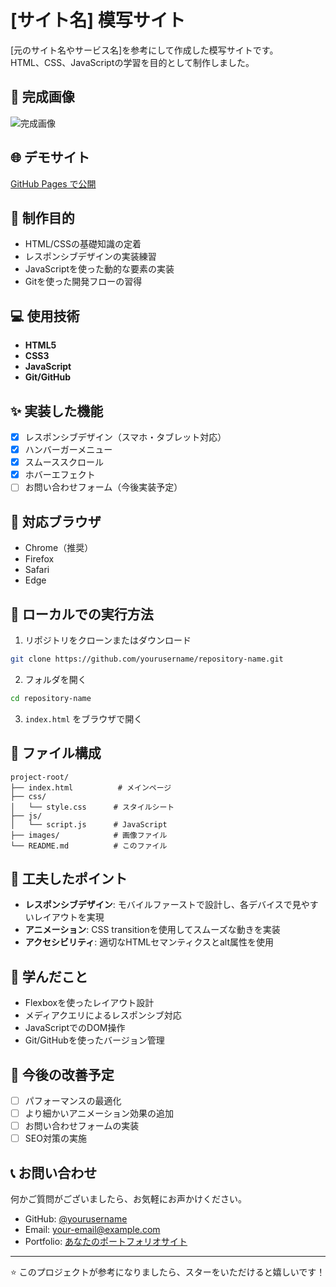 # [サイト名] 模写サイト

[元のサイト名やサービス名]を参考にして作成した模写サイトです。  
HTML、CSS、JavaScriptの学習を目的として制作しました。

## 📸 完成画像

<!-- スクリーンショットを追加 -->
![完成画像](./images/screenshot.png)

## 🌐 デモサイト

[GitHub Pages で公開](https://yourusername.github.io/repository-name/)
<!-- または Netlify、Vercel などのリンク -->

## 🎯 制作目的

- HTML/CSSの基礎知識の定着
- レスポンシブデザインの実装練習
- JavaScriptを使った動的な要素の実装
- Gitを使った開発フローの習得

## 💻 使用技術

- **HTML5**
- **CSS3**
- **JavaScript**
- **Git/GitHub**

## ✨ 実装した機能

- [x] レスポンシブデザイン（スマホ・タブレット対応）
- [x] ハンバーガーメニュー
- [x] スムーススクロール
- [x] ホバーエフェクト
- [ ] お問い合わせフォーム（今後実装予定）

## 📱 対応ブラウザ

- Chrome（推奨）
- Firefox
- Safari
- Edge

## 🚀 ローカルでの実行方法

1. リポジトリをクローンまたはダウンロード
```bash
git clone https://github.com/yourusername/repository-name.git
```

2. フォルダを開く
```bash
cd repository-name
```

3. `index.html` をブラウザで開く

## 📂 ファイル構成

```
project-root/
├── index.html          # メインページ
├── css/
│   └── style.css      # スタイルシート
├── js/
│   └── script.js      # JavaScript
├── images/            # 画像ファイル
└── README.md          # このファイル
```

## 🎨 工夫したポイント

- **レスポンシブデザイン**: モバイルファーストで設計し、各デバイスで見やすいレイアウトを実現
- **アニメーション**: CSS transitionを使用してスムーズな動きを実装
- **アクセシビリティ**: 適切なHTMLセマンティクスとalt属性を使用

## 📝 学んだこと

- Flexboxを使ったレイアウト設計
- メディアクエリによるレスポンシブ対応
- JavaScriptでのDOM操作
- Git/GitHubを使ったバージョン管理

## 🔄 今後の改善予定

- [ ] パフォーマンスの最適化
- [ ] より細かいアニメーション効果の追加
- [ ] お問い合わせフォームの実装
- [ ] SEO対策の実施

## 📞 お問い合わせ

何かご質問がございましたら、お気軽にお声かけください。

- GitHub: [@yourusername](https://github.com/yourusername)
- Email: your-email@example.com
- Portfolio: [あなたのポートフォリオサイト](https://your-portfolio.com)

---

⭐ このプロジェクトが参考になりましたら、スターをいただけると嬉しいです！
